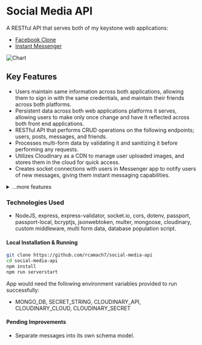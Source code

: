 # Social Media API

A RESTful API that serves both of my keystone web applications:

- [Facebook Clone](https://github.com/rcamach7/facebook-clone)
- [Instant Messenger](https://github.com/rcamach7/messenger)

![Chart](https://res.cloudinary.com/de2ymful4/image/upload/v1651969498/portfolio/project_demos/chart_molv2l.png)

## Key Features

- Users maintain same information across both applications, allowing them to sign in with the same credentials, and maintain their friends across both platforms.
- Persistent data across both web applications platforms it serves, allowing users to make only once change and have it reflected across both front end applications.
- RESTful API that performs CRUD operations on the following endpoints; users, posts, messages, and friends.
- Processes multi-form data by validating it and sanitizing it before performing any requests.
- Utilizes Cloudinary as a CDN to manage user uploaded images, and stores them in the cloud for quick access.
- Creates socket connections with users in Messenger app to notify users of new messages, giving them instant messaging capabilities.

<details>
  <summary>...more features</summary>
  <li>User models created to enforce persistent data documents</li>
  <li>Endpoints sanitize and validate data before performing any CRUD operations to enforce data models.</li>
  <li>Password hashing implemented to protect users</li>
  <li>CORS enabled for all endpoints to allow communication with our front end</li>
  <li>PassportJS utilized to validate any log in requests</li>
  <li>Cloudinary utilized to store and set user profile images</li>
</details>

### Technologies Used

- NodeJS, express, express-validator, socket.io, cors, dotenv, passport, passport-local, bcryptjs, jsonwebtoken, multer, mongoose, cloudinary, custom middleware, multi form data, database population script.

#### Local Installation & Running

```bash
git clone https://github.com/rcamach7/social-media-api
cd social-media-api
npm install
npm run serverstart
```

App would need the following environment variables provided to run successfully:

- MONGO_DB, SECRET_STRING, CLOUDINARY_API, CLOUDINARY_CLOUD, CLOUDINARY_SECRET

#### Pending Improvements

- Separate messages into its own schema model.

